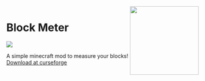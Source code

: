 <img src="https://media.forgecdn.net/avatars/202/16/636923720081785650.png" align="right" width="180px"/>

# Block Meter
[![](http://cf.way2muchnoise.eu/full_320682_downloads.svg)](https://www.curseforge.com/minecraft/mc-mods/block-meter)    

A simple minecraft mod to measure your blocks!  
[Download at curseforge](https://www.curseforge.com/minecraft/mc-mods/block-meter/files)